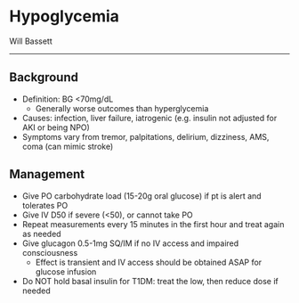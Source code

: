 # Hypoglycemia 

Will Bassett

---

## Background
-	Definition: BG <70mg/dL
    -	Generally worse outcomes than hyperglycemia
-	Causes: infection, liver failure, iatrogenic (e.g. insulin not adjusted for AKI or being NPO)
-	Symptoms vary from tremor, palpitations, delirium, dizziness, AMS, coma (can mimic stroke)

## Management 
-	Give PO carbohydrate load (15-20g oral glucose) if pt is alert and tolerates PO
-	Give IV D50 if severe (<50), or cannot take PO
-	Repeat measurements every 15 minutes in the first hour and treat again as needed
-	Give glucagon 0.5-1mg SQ/IM if no IV access and impaired consciousness
    -	Effect is transient and IV access should be obtained ASAP for glucose infusion
-	Do NOT hold basal insulin for T1DM: treat the low, then reduce dose if needed
